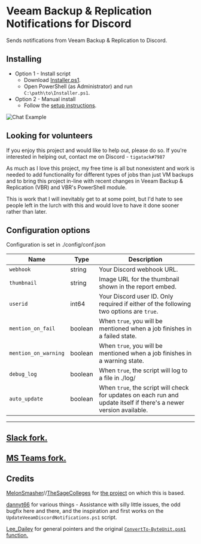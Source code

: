 # Veeam Backup & Replication Notifications for Discord

Sends notifications from Veeam Backup & Replication to Discord.

## Installing

* Option 1 - Install script
  * Download [Installer.ps1](Installer.ps1).
  * Open PowerShell (as Administrator) and run `C:\path\to\Installer.ps1`.
* Option 2 - Manual install
  * Follow the [setup instructions](https://blog.tiga.tech/veeam-b-r-notifications-in-discord/).

![Chat Example](https://github.com/tigattack/VeeamDiscordNotifications/blob/master/asset/example.png)

## Looking for volunteers

If you enjoy this project and would like to help out, please do so. If you're interested in helping out, contact me on Discord - `tigatack#7987`

As much as I love this project, my free time is all but nonexistent and work is needed to add functionality for different types of jobs than just VM backups and to bring this project in-line with recent changes in Veeam Backup & Replication (VBR) and VBR's PowerShell module.

This is work that I will inevitably get to at some point, but I'd hate to see people left in the lurch with this and would love to have it done sooner rather than later.

## Configuration options

Configuration is set in ./config/conf.json

| Name                  | Type      | Description                                                                                                           |
|---------------------- |---------  |--------------------------------------------------------------------------------------------------------------------   |
| `webhook`             | string    | Your Discord webhook URL.                                                                                             |
| `thumbnail`           | string    | Image URL for the thumbnail shown in the report embed.                                                                |
| `userid`              | int64     | Your Discord user ID. Only required if either of the following two options are `true`.                                |
| `mention_on_fail`     | boolean   | When `true`, you will be mentioned when a job finishes in a failed state.                                             |
| `mention_on_warning`  | boolean   | When `true`, you will be mentioned when a job finishes in a warning state.                                            |
| `debug_log`           | boolean   | When `true`, the script will log to a file in ./log/                                                                  |
| `auto_update`         | boolean   | When `true`, the script will check for updates on each run and update itself if there's a newer version available.    |

---

## [Slack fork.](https://github.com/tigattack/VeeamSlackNotifications)

## [MS Teams fork.](https://github.com/tigattack/VeeamTeamsNotifications)

## Credits

[MelonSmasher](https://github.com/MelonSmasher)//[TheSageColleges](https://github.com/TheSageColleges) for [the project](https://github.com/TheSageColleges/VeeamSlackNotifications) on which this is based.

[dannyt66](https://github.com/dannyt66) for various things - Assistance with silly little issues, the odd bugfix here and there, and the inspiration and first works on the `UpdateVeeamDiscordNotifications.ps1` script.

[Lee_Dailey](https://reddit.com/u/Lee_Dailey) for general pointers and the original [`ConvertTo-ByteUnit.psm1` function.](https://pastebin.com/srN5CKty)
